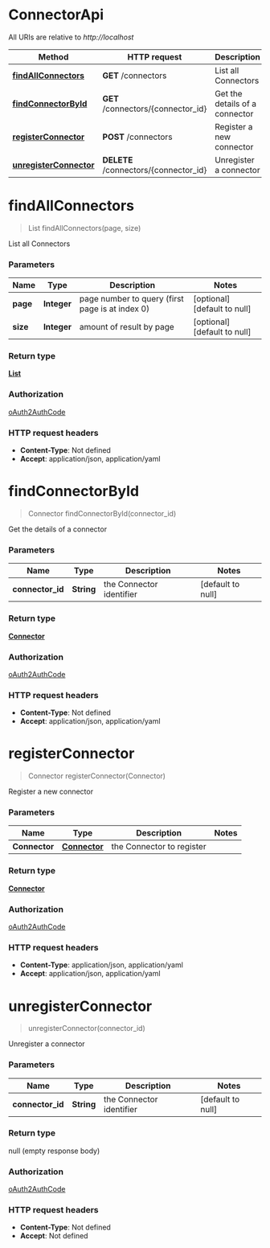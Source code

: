 # ConnectorApi

All URIs are relative to *http://localhost*

| Method | HTTP request | Description |
|------------- | ------------- | -------------|
| [**findAllConnectors**](ConnectorApi.md#findAllConnectors) | **GET** /connectors | List all Connectors |
| [**findConnectorById**](ConnectorApi.md#findConnectorById) | **GET** /connectors/{connector_id} | Get the details of a connector |
| [**registerConnector**](ConnectorApi.md#registerConnector) | **POST** /connectors | Register a new connector |
| [**unregisterConnector**](ConnectorApi.md#unregisterConnector) | **DELETE** /connectors/{connector_id} | Unregister a connector |


<a name="findAllConnectors"></a>
# **findAllConnectors**
> List findAllConnectors(page, size)

List all Connectors

### Parameters

|Name | Type | Description  | Notes |
|------------- | ------------- | ------------- | -------------|
| **page** | **Integer**| page number to query (first page is at index 0) | [optional] [default to null] |
| **size** | **Integer**| amount of result by page | [optional] [default to null] |

### Return type

[**List**](../Models/Connector.md)

### Authorization

[oAuth2AuthCode](../README.md#oAuth2AuthCode)

### HTTP request headers

- **Content-Type**: Not defined
- **Accept**: application/json, application/yaml

<a name="findConnectorById"></a>
# **findConnectorById**
> Connector findConnectorById(connector\_id)

Get the details of a connector

### Parameters

|Name | Type | Description  | Notes |
|------------- | ------------- | ------------- | -------------|
| **connector\_id** | **String**| the Connector identifier | [default to null] |

### Return type

[**Connector**](../Models/Connector.md)

### Authorization

[oAuth2AuthCode](../README.md#oAuth2AuthCode)

### HTTP request headers

- **Content-Type**: Not defined
- **Accept**: application/json, application/yaml

<a name="registerConnector"></a>
# **registerConnector**
> Connector registerConnector(Connector)

Register a new connector

### Parameters

|Name | Type | Description  | Notes |
|------------- | ------------- | ------------- | -------------|
| **Connector** | [**Connector**](../Models/Connector.md)| the Connector to register | |

### Return type

[**Connector**](../Models/Connector.md)

### Authorization

[oAuth2AuthCode](../README.md#oAuth2AuthCode)

### HTTP request headers

- **Content-Type**: application/json, application/yaml
- **Accept**: application/json, application/yaml

<a name="unregisterConnector"></a>
# **unregisterConnector**
> unregisterConnector(connector\_id)

Unregister a connector

### Parameters

|Name | Type | Description  | Notes |
|------------- | ------------- | ------------- | -------------|
| **connector\_id** | **String**| the Connector identifier | [default to null] |

### Return type

null (empty response body)

### Authorization

[oAuth2AuthCode](../README.md#oAuth2AuthCode)

### HTTP request headers

- **Content-Type**: Not defined
- **Accept**: Not defined

